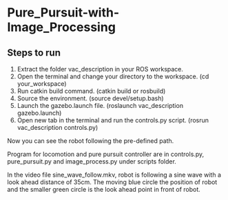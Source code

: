 # Pure_Pursuit-with-Image_Processing

## Steps to run
1. Extract the folder vac_description in your ROS workspace.
2. Open the terminal and change your directory to the workspace. (cd your_workspace)
3. Run catkin build command. (catkin build or rosbuild)
4. Source the environment. (source devel/setup.bash)
5. Launch the gazebo.launch file. (roslaunch vac_description gazebo.launch)
6. Open new tab in the terminal and run the controls.py script. (rosrun vac_description controls.py)

Now you can see the robot following the pre-defined path.

Program for locomotion and pure pursuit controller are in controls.py, pure_pursuit.py and image_process.py under scripts folder.

In the video file sine_wave_follow.mkv, robot is following a sine wave with a look ahead distance of 35cm. The moving blue circle the position of robot and the smaller green circle is the look ahead point in front of robot.
